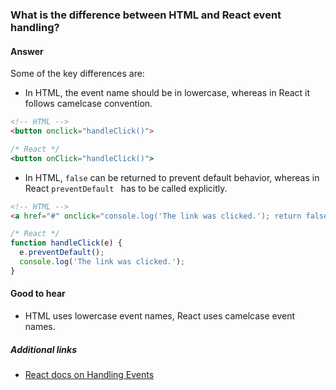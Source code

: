 ### What is the difference between HTML and React event handling?

#### Answer

Some of the key differences are:

* In HTML, the event name should be in lowercase, whereas in React it follows camelcase convention.

```html
<!-- HTML -->
<button onclick="handleClick()">
```

```jsx
/* React */
<button onClick="handleClick()">
```

* In HTML, `false` can be returned to prevent default behavior, whereas in React `preventDefault ` has to be called explicitly.

```html
<!-- HTML -->
<a href="#" onclick="console.log('The link was clicked.'); return false"/>
```

```jsx
/* React */
function handleClick(e) {
  e.preventDefault();
  console.log('The link was clicked.');
}
```

#### Good to hear

* HTML uses lowercase event names, React uses camelcase event names.

##### Additional links

* [React docs on Handling Events](https://reactjs.org/docs/handling-events.html)


<!-- tags: (react,javascript,html) -->

<!-- expertise: (1) -->